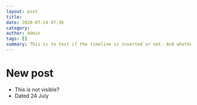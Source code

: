 ```yaml
---
layout: post
title: 
date: 2020-07-24 07:36
category: 
author: Admin
tags: []
summary: This is to test if the timeline is inverted or not. And whether the post will throw errors for missing tags.
---
```


# New post
- This is not visible?
- Dated 24 July